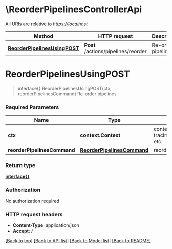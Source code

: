 # \ReorderPipelinesControllerApi

All URIs are relative to *https://localhost*

Method | HTTP request | Description
------------- | ------------- | -------------
[**ReorderPipelinesUsingPOST**](ReorderPipelinesControllerApi.md#ReorderPipelinesUsingPOST) | **Post** /actions/pipelines/reorder | Re-order pipelines


# **ReorderPipelinesUsingPOST**
> interface{} ReorderPipelinesUsingPOST(ctx, reorderPipelinesCommand)
Re-order pipelines

### Required Parameters

Name | Type | Description  | Notes
------------- | ------------- | ------------- | -------------
 **ctx** | **context.Context** | context for logging, tracing, authentication, etc.
  **reorderPipelinesCommand** | [**ReorderPipelinesCommand**](ReorderPipelinesCommand.md)| reorderPipelinesCommand | 

### Return type

[**interface{}**](interface{}.md)

### Authorization

No authorization required

### HTTP request headers

 - **Content-Type**: application/json
 - **Accept**: */*

[[Back to top]](#) [[Back to API list]](../README.md#documentation-for-api-endpoints) [[Back to Model list]](../README.md#documentation-for-models) [[Back to README]](../README.md)

